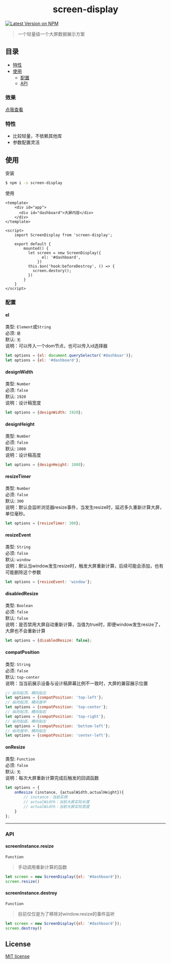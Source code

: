 <h1 align="center">screen-display</h1>

[![Latest Version on NPM](https://img.shields.io/npm/v/screen-display.svg?style=flat-square)](https://npmjs.com/package/screen-display)

> 一个轻量级一个大屏数据展示方案

## 目录

* [特性](#特性)
* [使用](#使用)
  * [配置](#配置)
  * [API](#API)

### 效果

[点我查看](https://vuedirective.zyq.life/dashboard)

### 特性

* 比较轻量，不依赖其他库 
* 参数配置灵活

## 使用

安装
```bash
$ npm i -s screen-display
```

使用
```vue
<template>
    <div id="app">
      <div id="dashboard">大屏内容</div>
    </div>
</template>

<script>
    import ScreenDisplay from 'screen-display';

    export default {
        mounted() {
          let screen = new ScreenDisplay({
                el: '#dashboard',
              })
          this.$on('hook:beforeDestroy', () => {
            screen.destory();
          })
        }
    }
</script>
```

### 配置

#### el
类型: `Element`或`String`<br>
必须: `是`<br>
默认: `无`<br>
说明：可以传入一个dom节点，也可以传入id选择器

```javascript
let options = {el: document.querySelector('#dashboar')};
let options = {el: '#dashboard'};
```

#### designWidth
类型: `Number`<br>
必须: `false`<br>
默认: `1920`<br>
说明：设计稿宽度

```javascript
let options = {designWidth: 1920};
```

#### designHeight
类型: `Number`<br>
必须: `false`<br>
默认: `1080`<br>
说明：设计稿高度

```javascript
let options = {designHeight: 1080};
```

#### resizeTimer
类型: `Number`<br>
必须: `false`<br>
默认: `300`<br>
说明：默认会监听浏览器resize事件，当发生resize时，延迟多久重新计算大屏，单位毫秒。

```javascript
let options = {resizeTimer: 300};
```

#### resizeEvent
类型: `String`<br>
必须: `false`<br>
默认: `window`<br>
说明：默认当window发生resize时，触发大屏重新计算，后续可能会添加，也有可能删除这个参数

```javascript
let options = {resizeEvent: 'window'};
```

#### disabledResize
类型: `Boolean`<br>
必须: `false`<br>
默认: `false`<br>
说明：是否禁用大屏自动重新计算，当值为true时，即便window发生resize了，大屏也不会重新计算

```javascript
let options = {disabledResize: false};
```

#### compatPosition
类型: `String`<br>
必须: `false`<br>
默认: `top-center`<br>
说明：当当前展示设备与设计稿屏幕比例不一致时，大屏的兼容展示位置

```javascript
// 纵向贴顶，横向贴左
let options = {compatPosition: 'top-left'};
// 纵向贴顶，横向居中
let options = {compatPosition: 'top-center'};
// 纵向贴顶，横向贴右
let options = {compatPosition: 'top-right'};
// 纵向贴底，横向贴左
let options = {compatPosition: 'bottom-left'};
// 纵向居中，横向贴左
let options = {compatPosition: 'center-left'};
```

#### onResize
类型: `Function`<br>
必须: `false`<br>
默认: `无`<br>
说明：每次大屏重新计算完成后触发的回调函数

```javascript
let options = {
    onResize (instance, {actualWidth,actualHeight}){
        // instance：当前实例
        // actualWidth：当前大屏实际长度
        // actualWidth：当前大屏实际宽度
    }
};
```

---

### API

#### screenInstance.resize

`Function`

> 手动调用重新计算的函数

```javascript
let screen = new ScreenDisplay({el: '#dashboard'});
screen.resize()
```

#### screenInstance.destroy

`Function`

> 目前仅仅是为了移除对window.resize的事件监听

```javascript
let screen = new ScreenDisplay({el: '#dashboard'});
screen.destroy()
```

## License

[MIT license](LICENSE)